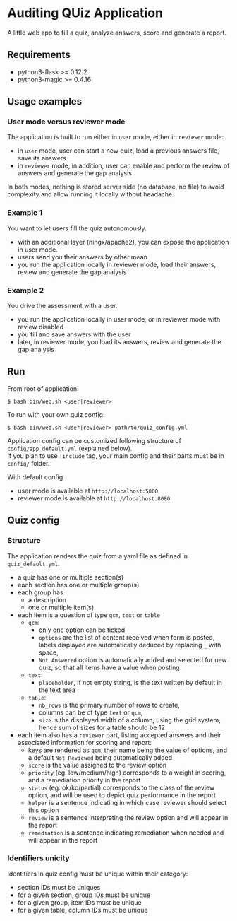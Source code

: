 # Auditing QUiz Application
A little web app to fill a quiz, analyze answers, score and generate a report.

## Requirements
- python3-flask >= 0.12.2
- python3-magic >= 0.4.16

## Usage examples
### User mode versus reviewer mode
The application is built to run either in `user` mode, either in `reviewer` mode:
- in `user` mode, user can start a new quiz, load a previous answers file, save its answers
- in `reviewer` mode, in addition, user can enable and perform the review of answers and generate the gap analysis

In both modes, nothing is stored server side (no database, no file) to avoid complexity and allow running it locally without headache.

### Example 1
You want to let users fill the quiz autonomously.  

- with an additional layer (ningx/apache2), you can expose the application in user mode.  
- users send you their answers by other mean
- you run the application locally in reviewer mode, load their answers, review and generate the gap analysis

### Example 2
You drive the assessment with a user.

- you run the application locally in user mode, or in reviewer mode with review disabled
- you fill and save answers with the user
- later, in reviewer mode, you load its answers, review and generate the gap analysis

## Run
From root of application:
```
$ bash bin/web.sh <user|reviewer>
```

To run with your own quiz config:
```
$ bash bin/web.sh <user|reviewer> path/to/quiz_config.yml
```
Application config can be customized following structure of `config/app_default.yml` (explained below).  
If you plan to use `!include` tag, your main config and their parts must be in `config/` folder.

With default config
- user mode is available at `http://localhost:5000`.  
- reviewer mode is available at `http://localhost:8080`.  


## Quiz config 
### Structure
The application renders the quiz from a yaml file as defined in `quiz_default.yml`.  
- a quiz has one or multiple section(s)
- each section has one or multiple group(s)
- each group has
    - a description
    - one or multiple item(s)
- each item is a question of type `qcm`, `text` or `table`
    - `qcm`: 
        - only one option can be ticked
        - `options` are the list of content received when form is posted, labels displayed are automatically deduced by replacing `_` with space, 
        - `Not Answered` option is automatically added and selected for new quiz, so that all items have a value when posting
    - `text`: 
        - `placeholder`, if not empty string, is the text written by default in the text area
    - `table`: 
        - `nb_rows` is the primary number of rows to create, 
        - columns can be of type `text` or `qcm`,
        - `size` is the displayed width of a column, using the grid system, hence sum of sizes for a table should be 12
- each item also has a `reviewer` part, listing accepted answers and their associated information for scoring and report:
    - keys are rendered as `qcm`, their name being the value of options, and a default `Not Reviewed` being automatically added
    - `score` is the value assigned to the review option
    - `priority` (eg. low/medium/high) corresponds to a weight in scoring, and a remediation priority in the report
    - `status` (eg. ok/ko/partial) corresponds to the class of the review option, and will be used to depict quiz performance in the report
    - `helper` is a sentence indicating in which case reviewer should select this option
    - `review` is a sentence interpreting the review option and will appear in the report
    - `remediation` is a sentence indicating remediation when needed and will appear in the report

### Identifiers unicity
Identifiers in quiz config must be unique within their category:
- section IDs must be uniques
- for a given section, group IDs must be unique
- for a given group, item IDs must be unique
- for a given table, column IDs must be unique
